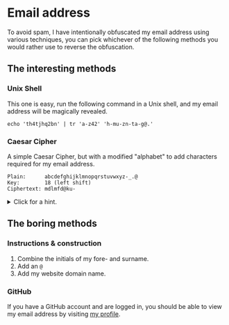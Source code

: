 <title>Contact</title>

# Email address

To avoid spam, I have intentionally obfuscated my email address using various
techniques, you can pick whichever of the following methods you would rather
use to reverse the obfuscation.

## The interesting methods

### Unix Shell

This one is easy, run the following command in a Unix shell, and my email
address will be magically revealed.

```
echo 'th4tjhq2bn' | tr 'a-z42' 'h-mu-zn-ta-g@.'
```

### Caesar Cipher

A simple Caesar Cipher, but with a modified "alphabet" to add characters
required for my email address.

```
Plain:      abcdefghijklmnopqrstuvwxyz-_.@
Key:        18 (left shift)
Ciphertext: mdlmfd@ku-
```

<details>
<summary>Click for a hint.</summary>

```
Cipher: mnopqrstuvwxyz-_.@abcdefghijkl
```

</details>

## The boring methods

### Instructions & construction

1. Combine the initials of my fore- and surname.
2. Add an `@`
3. Add my website domain name.

### GitHub

If you have a GitHub account and are logged in, you should be able to view my
email address by visiting [my profile](https://github.com/axvr).
